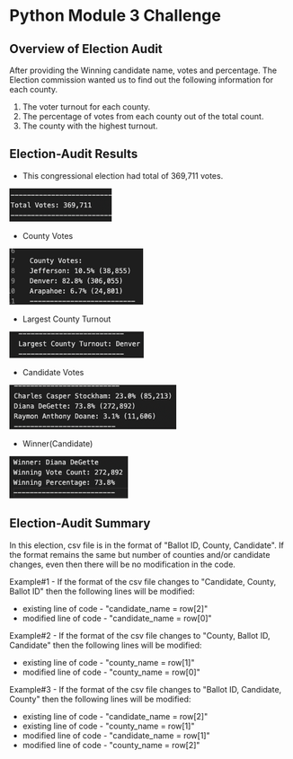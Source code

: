 # Python Module 3 Challenge #

## Overview of Election Audit ##

After providing the Winning candidate name, votes and percentage. The Election commission wanted us to find out the following information for each county.
1) The voter turnout for each county.
2) The percentage of votes from each county out of the total count.
3) The county with the highest turnout.

## Election-Audit Results ##
- This congressional election had total of 369,711 votes.

![This is an image](https://github.com/dhwaniagrawal/Election-Analysis/blob/main/Total%20Votes.png)

- County Votes

![this is an image](https://github.com/dhwaniagrawal/Election-Analysis/blob/main/County%20Votes.png)

- Largest County Turnout

![this is an image](https://github.com/dhwaniagrawal/Election-Analysis/blob/main/Largest%20County%20Turnout.png)

- Candidate Votes

![this is an image](https://github.com/dhwaniagrawal/Election-Analysis/blob/main/Candidate%20Votes.png)

- Winner(Candidate)

![this is an image](https://github.com/dhwaniagrawal/Election-Analysis/blob/main/Winner(Candidate).png)

## Election-Audit Summary ##

In this election, csv file is in the format of "Ballot ID, County, Candidate". If the format remains the same but number of counties and/or candidate changes, even then there will be no modification in the code.

Example#1 - If the format of the csv file changes to "Candidate, County, Ballot ID" then the following lines will be modified:
- existing line of code - "candidate_name = row[2]"
- modified line of code - "candidate_name = row[0]"
  
Example#2 - If the format of the csv file changes to  "County, Ballot ID, Candidate" then the following lines will be modified:
- existing line of code - "county_name = row[1]"
- modified line of code - "county_name = row[0]"
  
Example#3 - If the format of the csv file changes to "Ballot ID, Candidate, County" then the following lines will be modified:
- existing line of code - "candidate_name = row[2]"
- existing line of code - "county_name = row[1]"
- modified line of code - "candidate_name = row[1]"
- modified line of code - "county_name = row[2]"

